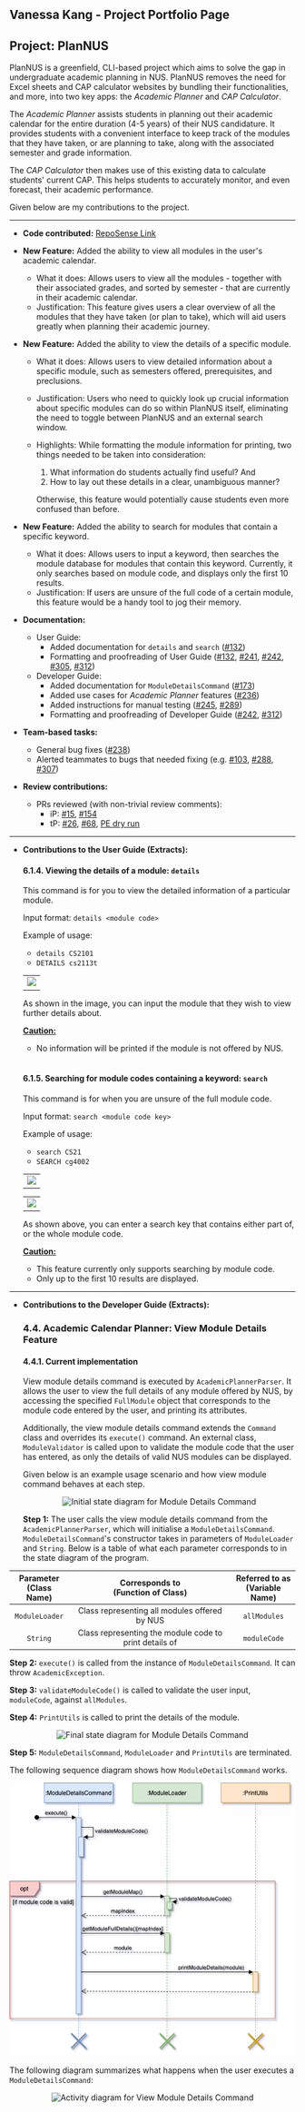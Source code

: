 ## Vanessa Kang - Project Portfolio Page

## Project: PlanNUS

PlanNUS is a greenfield, CLI-based project which aims to solve the gap in undergraduate academic planning in NUS. PlanNUS removes the need for Excel sheets and CAP calculator websites by bundling their functionalities, and more, into two key apps: the _Academic Planner_ and _CAP Calculator_.

The _Academic Planner_ assists students in planning out their academic calendar for the entire duration (4-5 years) of their NUS candidature. It provides students with a convenient interface to keep track of the modules that they have taken, or are planning to take, along with the associated semester and grade information. 

The _CAP Calculator_ then makes use of this existing data to calculate students' current CAP. This helps students to accurately monitor, and even forecast, their academic performance.

Given below are my contributions to the project.

<hr>

- **Code contributed:** [RepoSense Link](https://nus-cs2113-ay2021s1.github.io/tp-dashboard/#breakdown=true&search=vanessa&sort=groupTitle&sortWithin=title&since=2020-09-27&timeframe=commit&mergegroup=&groupSelect=groupByRepos&checkedFileTypes=docs~functional-code~test-code~other&tabOpen=true&tabType=authorship&zFR=false&tabAuthor=vanessa-kang&tabRepo=AY2021S1-CS2113T-F12-1%2Ftp%5Bmaster%5D&authorshipIsMergeGroup=false&authorshipFileTypes=docs~functional-code~test-code~other)
- **New Feature:** Added the ability to view all modules in the user's academic calendar.
  - What it does: Allows users to view all the modules - together with their associated grades, and sorted by semester - that are currently in their academic calendar.
  - Justification: This feature gives users a clear overview of all the modules that they have taken (or plan to take), which will aid users greatly when planning their academic journey.
- **New Feature:** Added the ability to view the details of a specific module.
  
  - What it does: Allows users to view detailed information about a specific module, such as semesters offered, prerequisites, and preclusions.
  
  - Justification: Users who need to quickly look up crucial information about specific modules can do so within PlanNUS itself, eliminating the need to toggle between PlanNUS and an external search window.
  
  - Highlights: While formatting the module information for printing, two things needed to be taken into consideration: 
  
    1. What information do students actually find useful? And
    2. How to lay out these details in a clear, unambiguous manner?
  
    Otherwise, this feature would potentially cause students even more confused than before.
- **New Feature:** Added the ability to search for modules that contain a specific keyword.
  - What it does: Allows users to input a keyword, then searches the module database for modules that contain this keyword. Currently, it only searches based on module code, and displays only the first 10 results.
  - Justification: If users are unsure of the full code of a certain module, this feature would be a handy tool to jog their memory.
  
- **Documentation:**
  - User Guide:
    - Added documentation for `details` and `search` ([#132](https://github.com/AY2021S1-CS2113T-F12-1/tp/pull/132))
    - Formatting and proofreading of User Guide ([#132](https://github.com/AY2021S1-CS2113T-F12-1/tp/pull/132), [#241](https://github.com/AY2021S1-CS2113T-F12-1/tp/pull/241), [#242](https://github.com/AY2021S1-CS2113T-F12-1/tp/pull/242), [#305](https://github.com/AY2021S1-CS2113T-F12-1/tp/pull/305), [#312](https://github.com/AY2021S1-CS2113T-F12-1/tp/pull/312))
  - Developer Guide:
    - Added documentation for `ModuleDetailsCommand` ([#173](https://github.com/AY2021S1-CS2113T-F12-1/tp/pull/173))
    - Added use cases for _Academic Planner_ features ([#236](https://github.com/AY2021S1-CS2113T-F12-1/tp/pull/236))
    - Added instructions for manual testing ([#245](https://github.com/AY2021S1-CS2113T-F12-1/tp/pull/245), [#289](https://github.com/AY2021S1-CS2113T-F12-1/tp/pull/289))
    - Formatting and proofreading of Developer Guide ([#242](https://github.com/AY2021S1-CS2113T-F12-1/tp/pull/242), [#312](https://github.com/AY2021S1-CS2113T-F12-1/tp/pull/312))
- **Team-based tasks:**
  
  - General bug fixes ([#238](https://github.com/AY2021S1-CS2113T-F12-1/tp/pull/238))
  - Alerted teammates to bugs that needed fixing (e.g. [#103](https://github.com/AY2021S1-CS2113T-F12-1/tp/pull/103), [#288](https://github.com/AY2021S1-CS2113T-F12-1/tp/pull/288), [#307](https://github.com/AY2021S1-CS2113T-F12-1/tp/issues/307))
- **Review contributions:**
  
  - PRs reviewed (with non-trivial review comments): 
    - iP: [#15](https://github.com/nus-cs2113-AY2021S1/ip/pull/15), [#154](https://github.com/nus-cs2113-AY2021S1/ip/pull/154)
    - tP: [#26](https://github.com/nus-cs2113-AY2021S1/tp/pull/26), [#68](https://github.com/nus-cs2113-AY2021S1/tp/pull/68), [PE dry run](https://github.com/vanessa-kang/ped/issues)

<hr>

- **Contributions to the User Guide (Extracts):**

  #### 6.1.4. Viewing the details of a module: `details`

  <!-- @@author vanessa-kang -->

  This command is for you to view the detailed information of a particular module.

  Input format: `details <module code>`

  Example of usage:

  - `details CS2101`
  - `DETAILS cs2113t`

  <table><tr><td><div style="text-align:center">
      <img src="../images/UserGuide/acadplan_details.png" />
  </div></td></tr></table>

  As shown in the image, you can input the module that they wish to view further details about.

  __<ins>Caution:</ins>__ 

  - No information will be printed if the module is not offered by NUS.

  <br>

  #### 6.1.5. Searching for module codes containing a keyword: `search`

  This command is for when you are unsure of the full module code.

  Input format: `search <module code key>`

  Example of usage:

  - `search CS21`
  - `SEARCH cg4002`

  <table><tr><td><div style="text-align:center">
      <img src="../images/UserGuide/acadplan_search_part.png" />
  </div></td></tr></table>

  <table><tr><td><div style="text-align:center">
      <img src="../images/UserGuide/acadplan_search_full.png"/>
  </div></td></tr></table>

  As shown above, you can enter a search key that contains either part of, or the whole module code.

  __<ins>Caution:</ins>__ 

  - This feature currently only supports searching by module code.
  - Only up to the first 10 results are displayed.  

<hr>

- **Contributions to the Developer Guide (Extracts):**

  ### 4.4. Academic Calendar Planner: View Module Details Feature

  <!-- @@author vanessa-kang -->

  #### 4.4.1. Current implementation

  View module details command is executed by `AcademicPlannerParser`. It allows the user to view the full details of any module offered by NUS, by accessing the specified `FullModule` object that corresponds to the module code entered by the user, and printing its attributes.

  Additionally, the view module details command extends the `Command` class and overrides its `execute()` command. An external class, `ModuleValidator` is called upon to validate the module code that the user has entered, as only the details of valid NUS modules can be displayed.

  Given below is an example usage scenario and how view module command behaves at each step.

  <div style="text-align:center">
      <img src="../images/DeveloperGuide/moduleDetailsCommand_initialState.png" alt="Initial state diagram for Module Details Command"/>
  </div>


  __Step 1:__ The user calls the view module details command from the `AcademicPlannerParser`, which will initialise a `ModuleDetailsCommand`. `ModuleDetailsCommand`'s constructor takes in parameters of  `ModuleLoader` and `String`. Below is a table of what each parameter corresponds to in the state diagram of the program.

| Parameter<br />(Class Name) |        Corresponds to<br />(Function of Class)         | Referred to as<br />(Variable Name) |
| :-------------------------: | :----------------------------------------------------: | :---------------------------------: |
|       `ModuleLoader`        |     Class representing all modules offered by NUS      |            `allModules`             |
|          `String`           | Class representing the module code to print details of |            `moduleCode`             |

__Step 2:__ `execute()` is called from the instance of `ModuleDetailsCommand`. It can throw `AcademicException`.

__Step 3:__ `validateModuleCode()` is called to validate the user input, `moduleCode`, against `allModules`.

__Step 4:__ `PrintUtils` is called to print the details of the module.

<div style="text-align:center">
    <img src="../images/DeveloperGuide/moduleDetailsCommand_finalState.png" alt="Final state diagram for Module Details Command"/>
</div>




__Step 5:__ `ModuleDetailsCommand`, `ModuleLoader` and `PrintUtils` are terminated.



The following sequence diagram shows how `ModuleDetailsCommand` works.

<div style="text-align:center">
    <img src="../images/DeveloperGuide/moduleDetailsCommand_sequence.png"/>
</div>



The following diagram summarizes what happens when the user executes a `ModuleDetailsCommand`: 

<div style="text-align:center">
    <img src="../images/DeveloperGuide/moduleDetailsCommand_activity.png" alt="Activity diagram for View Module Details Command"/>
</div>







